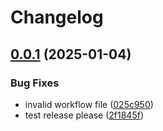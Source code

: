 # Changelog

## [0.0.1](https://github.com/jobala/tinyFS/compare/0.0.0...v0.0.1) (2025-01-04)


### Bug Fixes

* invalid workflow file ([025c950](https://github.com/jobala/tinyFS/commit/025c950ec4b2da0c98e66f7f8b56bc96cc35e8f8))
* test release please ([2f1845f](https://github.com/jobala/tinyFS/commit/2f1845fb5ac9f520b0b216307b03c64d83bc7630))
